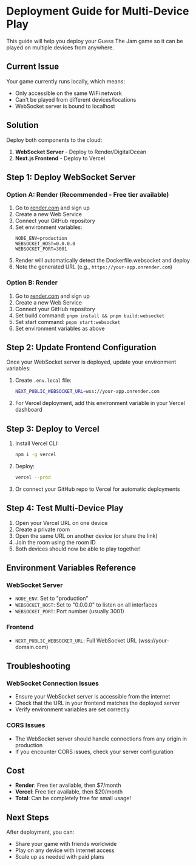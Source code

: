 # Deployment Guide for Multi-Device Play

This guide will help you deploy your Guess The Jam game so it can be played on multiple devices from anywhere.

## Current Issue

Your game currently runs locally, which means:

- Only accessible on the same WiFi network
- Can't be played from different devices/locations
- WebSocket server is bound to localhost

## Solution

Deploy both components to the cloud:

1. **WebSocket Server** - Deploy to Render/DigitalOcean
2. **Next.js Frontend** - Deploy to Vercel

## Step 1: Deploy WebSocket Server

### Option A: Render (Recommended - Free tier available)

1. Go to [render.com](https://render.com) and sign up
2. Create a new Web Service
3. Connect your GitHub repository
4. Set environment variables:
   ```
   NODE_ENV=production
   WEBSOCKET_HOST=0.0.0.0
   WEBSOCKET_PORT=3001
   ```
5. Render will automatically detect the Dockerfile.websocket and deploy
6. Note the generated URL (e.g., `https://your-app.onrender.com`)

### Option B: Render

1. Go to [render.com](https://render.com) and sign up
2. Create a new Web Service
3. Connect your GitHub repository
4. Set build command: `pnpm install && pnpm build:websocket`
5. Set start command: `pnpm start:websocket`
6. Set environment variables as above

## Step 2: Update Frontend Configuration

Once your WebSocket server is deployed, update your environment variables:

1. Create `.env.local` file:

   ```bash
   NEXT_PUBLIC_WEBSOCKET_URL=wss://your-app.onrender.com
   ```

2. For Vercel deployment, add this environment variable in your Vercel dashboard

## Step 3: Deploy to Vercel

1. Install Vercel CLI:

   ```bash
   npm i -g vercel
   ```

2. Deploy:

   ```bash
   vercel --prod
   ```

3. Or connect your GitHub repo to Vercel for automatic deployments

## Step 4: Test Multi-Device Play

1. Open your Vercel URL on one device
2. Create a private room
3. Open the same URL on another device (or share the link)
4. Join the room using the room ID
5. Both devices should now be able to play together!

## Environment Variables Reference

### WebSocket Server

- `NODE_ENV`: Set to "production"
- `WEBSOCKET_HOST`: Set to "0.0.0.0" to listen on all interfaces
- `WEBSOCKET_PORT`: Port number (usually 3001)

### Frontend

- `NEXT_PUBLIC_WEBSOCKET_URL`: Full WebSocket URL (wss://your-domain.com)

## Troubleshooting

### WebSocket Connection Issues

- Ensure your WebSocket server is accessible from the internet
- Check that the URL in your frontend matches the deployed server
- Verify environment variables are set correctly

### CORS Issues

- The WebSocket server should handle connections from any origin in production
- If you encounter CORS issues, check your server configuration

## Cost

- **Render**: Free tier available, then $7/month
- **Vercel**: Free tier available, then $20/month
- **Total**: Can be completely free for small usage!

## Next Steps

After deployment, you can:

- Share your game with friends worldwide
- Play on any device with internet access
- Scale up as needed with paid plans
